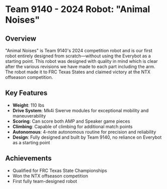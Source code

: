 # Team 9140 - 2024 Robot: "Animal Noises"

## Overview
"Animal Noises" is Team 9140's 2024 competition robot and is our first robot entirely designed from scratch—without using the Everybot as a starting point. This robot was designed with quality in mind which is clear after the various revisions we have made to each part including the arm. The robot made it to FRC Texas States and claimed victory at the NTX offseason competition.

## Key Features

- **Weight**: 110 lbs
- **Drive System**: Mk4i Swerve modules for exceptional mobility and maneuverability
- **Scoring**: Can score both AMP and Speaker game pieces
- **Climbing**: Capable of climbing for additional match points
- **Autonomous**: 4-note autonomous routine for precision and reliability
- **Design**: Fully designed and built by Team 9140, no reliance on Everybot as a starting point
  
## Achievements
- Qualified for FRC Texas State Championships
- Won the NTX offseason competition
- First fully team-designed robot
